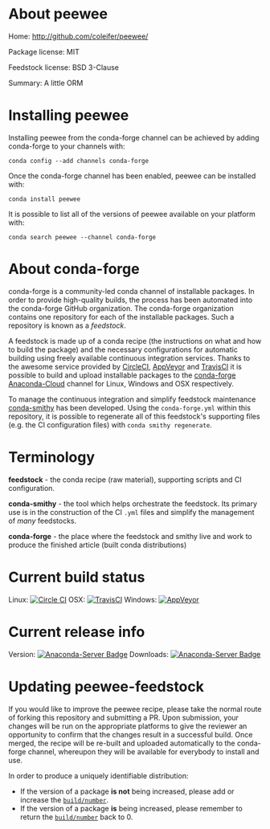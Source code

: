 About peewee
============

Home: http://github.com/coleifer/peewee/

Package license: MIT

Feedstock license: BSD 3-Clause

Summary: A little ORM



Installing peewee
=================

Installing peewee from the conda-forge channel can be achieved by adding conda-forge to your channels with:

```
conda config --add channels conda-forge
```

Once the conda-forge channel has been enabled, peewee can be installed with:

```
conda install peewee
```

It is possible to list all of the versions of peewee available on your platform with:

```
conda search peewee --channel conda-forge
```


About conda-forge
=================

conda-forge is a community-led conda channel of installable packages.
In order to provide high-quality builds, the process has been automated into the
conda-forge GitHub organization. The conda-forge organization contains one repository 
for each of the installable packages. Such a repository is known as a *feedstock*.

A feedstock is made up of a conda recipe (the instructions on what and how to build
the package) and the necessary configurations for automatic building using freely
available continuous integration services. Thanks to the awesome service provided by
[CircleCI](https://circleci.com/), [AppVeyor](http://www.appveyor.com/)
and [TravisCI](https://travis-ci.org/) it is possible to build and upload installable
packages to the [conda-forge](https://anaconda.org/conda-forge)
[Anaconda-Cloud](http://docs.anaconda.org/) channel for Linux, Windows and OSX respectively.

To manage the continuous integration and simplify feedstock maintenance
[conda-smithy](http://github.com/conda-forge/conda-smithy) has been developed.
Using the ``conda-forge.yml`` within this repository, it is possible to regenerate all of
this feedstock's supporting files (e.g. the CI configuration files) with ``conda smithy regenerate``.


Terminology
===========

**feedstock** - the conda recipe (raw material), supporting scripts and CI configuration.

**conda-smithy** - the tool which helps orchestrate the feedstock.
                   Its primary use is in the construction of the CI ``.yml`` files
                   and simplify the management of *many* feedstocks.

**conda-forge** - the place where the feedstock and smithy live and work to
                  produce the finished article (built conda distributions)

Current build status
====================

Linux: [![Circle CI](https://circleci.com/gh/conda-forge/peewee-feedstock.svg?style=svg)](https://circleci.com/gh/conda-forge/peewee-feedstock)
OSX: [![TravisCI](https://travis-ci.org/conda-forge/peewee-feedstock.svg?branch=master)](https://travis-ci.org/conda-forge/peewee-feedstock) 
Windows: [![AppVeyor](https://ci.appveyor.com/api/projects/status/github/conda-forge/peewee-feedstock?svg=True)](https://ci.appveyor.com/project/conda-forge/peewee-feedstock/branch/master)

Current release info
====================
Version: [![Anaconda-Server Badge](https://anaconda.org/conda-forge/peewee/badges/version.svg)](https://anaconda.org/conda-forge/peewee)
Downloads: [![Anaconda-Server Badge](https://anaconda.org/conda-forge/peewee/badges/downloads.svg)](https://anaconda.org/conda-forge/peewee)


Updating peewee-feedstock
=========================

If you would like to improve the peewee recipe, please take the normal
route of forking this repository and submitting a PR. Upon submission, your changes will
be run on the appropriate platforms to give the reviewer an opportunity to confirm that the
changes result in a successful build. Once merged, the recipe will be re-built and uploaded
automatically to the conda-forge channel, whereupon they will be available for everybody to
install and use.

In order to produce a uniquely identifiable distribution:
 * If the version of a package **is not** being increased, please add or increase
   the [``build/number``](http://conda.pydata.org/docs/building/meta-yaml.html#build-number-and-string). 
 * If the version of a package **is** being increased, please remember to return
   the [``build/number``](http://conda.pydata.org/docs/building/meta-yaml.html#build-number-and-string)
   back to 0.
